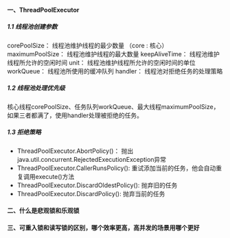 #### 一、ThreadPoolExecutor

##### 1.1 线程池创建参数

corePoolSize：    线程池维护线程的最少数量 （core : 核心）
maximumPoolSize：  线程池维护线程的最大数量 
keepAliveTime：   线程池维护线程所允许的空闲时间
unit：        线程池维护线程所允许的空闲时间的单位
workQueue：     线程池所使用的缓冲队列
handler：       线程池对拒绝任务的处理策略

##### 1.2 线程池处理优先级

核心线程corePoolSize、任务队列workQueue、最大线程maximumPoolSize，如果三者都满了，使用handler处理被拒绝的任务。

##### 1.3 拒绝策略

- ThreadPoolExecutor.AbortPolicy()：   抛出java.util.concurrent.RejectedExecutionException异常
- ThreadPoolExecutor.CallerRunsPolicy():   重试添加当前的任务，他会自动重复调用execute()方法
- ThreadPoolExecutor.DiscardOldestPolicy():   抛弃旧的任务
- ThreadPoolExecutor.DiscardPolicy():   抛弃当前的任务

#### 二、什么是悲观锁和乐观锁

#### 三、可重入锁和读写锁的区别，哪个效率更高，高并发的场景用哪个更好

